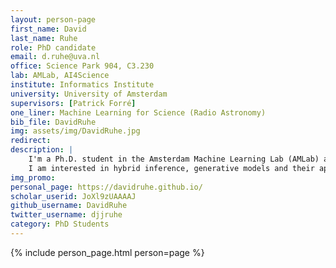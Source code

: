 ```yaml
---
layout: person-page
first_name: David 
last_name: Ruhe
role: PhD candidate
email: d.ruhe@uva.nl
office: Science Park 904, C3.230
lab: AMLab, AI4Science
institute: Informatics Institute
university: University of Amsterdam
supervisors: [Patrick Forré]
one_liner: Machine Learning for Science (Radio Astronomy)
bib_file: DavidRuhe
img: assets/img/DavidRuhe.jpg
redirect: 
description: |
    I'm a Ph.D. student in the Amsterdam Machine Learning Lab (AMLab) and the AI4Science lab. 
    I am interested in hybrid inference, generative models and their applications for the sciences.
img_promo: 
personal_page: https://davidruhe.github.io/
scholar_userid: JoXl9zUAAAAJ
github_username: DavidRuhe
twitter_username: djjruhe
category: PhD Students 
---
```


{% include person_page.html person=page %}
